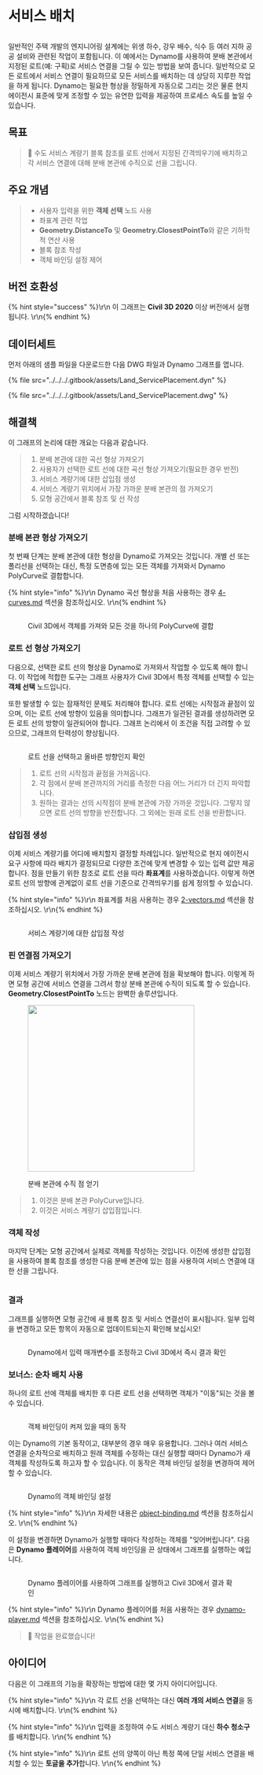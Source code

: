 # 서비스 배치

<figure><img src="../../../.gitbook/assets/Land_ServicePlacement_Dynamo (1).gif" alt=""><figcaption></figcaption></figure>

일반적인 주택 개발의 엔지니어링 설계에는 위생 하수, 강우 배수, 식수 등 여러 지하 공공 설비와 관련된 작업이 포함됩니다. 이 예에서는 Dynamo를 사용하여 분배 본관에서 지정된 로트(예: 구획)로 서비스 연결을 그릴 수 있는 방법을 보여 줍니다. 일반적으로 모든 로트에서 서비스 연결이 필요하므로 모든 서비스를 배치하는 데 상당히 지루한 작업을 하게 됩니다. Dynamo는 필요한 형상을 정밀하게 자동으로 그리는 것은 물론 현지 에이전시 표준에 맞게 조정할 수 있는 유연한 입력을 제공하여 프로세스 속도를 높일 수 있습니다.

## 목표

> :dart: 수도 서비스 계량기 블록 참조를 로트 선에서 지정된 간격띄우기에 배치하고 각 서비스 연결에 대해 분배 본관에 수직으로 선을 그립니다.

## 주요 개념

> * 사용자 입력을 위한 **객체 선택** 노드 사용
> * 좌표계 관련 작업
> * **Geometry.DistanceTo** 및 **Geometry.ClosestPointTo**와 같은 기하학적 연산 사용
> * 블록 참조 작성
> * 객체 바인딩 설정 제어

## 버전 호환성

{% hint style="success" %}\r\n 이 그래프는 **Civil 3D 2020** 이상 버전에서 실행됩니다. \r\n{% endhint %}

## 데이터세트

먼저 아래의 샘플 파일을 다운로드한 다음 DWG 파일과 Dynamo 그래프를 엽니다.

{% file src="../../../.gitbook/assets/Land_ServicePlacement.dyn" %}

{% file src="../../../.gitbook/assets/Land_ServicePlacement.dwg" %}

## 해결책

이 그래프의 논리에 대한 개요는 다음과 같습니다.

> 1. 분배 본관에 대한 곡선 형상 가져오기
> 2. 사용자가 선택한 로트 선에 대한 곡선 형상 가져오기(필요한 경우 반전)
> 3. 서비스 계량기에 대한 삽입점 생성
> 4. 서비스 계량기 위치에서 가장 가까운 분배 본관의 점 가져오기
> 5. 모형 공간에서 블록 참조 및 선 작성

그럼 시작하겠습니다!

### 분배 본관 형상 가져오기

첫 번째 단계는 분배 본관에 대한 형상을 Dynamo로 가져오는 것입니다. 개별 선 또는 폴리선을 선택하는 대신, 특정 도면층에 있는 모든 객체를 가져와서 Dynamo PolyCurve로 결합합니다.

{% hint style="info" %}\r\n Dynamo 곡선 형상을 처음 사용하는 경우 [4-curves.md](../../../5\_essential\_nodes\_and\_concepts/5-2\_geometry-for-computational-design/4-curves.md "mention") 섹션을 참조하십시오. \r\n{% endhint %}

<figure><img src="../../../.gitbook/assets/Land_ServicePlacement_DistributionMain (1).png" alt=""><figcaption><p>Civil 3D에서 객체를 가져와 모든 것을 하나의 PolyCurve에 결합</p></figcaption></figure>

### 로트 선 형상 가져오기

다음으로, 선택한 로트 선의 형상을 Dynamo로 가져와서 작업할 수 있도록 해야 합니다. 이 작업에 적합한 도구는 그래프 사용자가 Civil 3D에서 특정 객체를 선택할 수 있는 **객체 선택** 노드입니다.

또한 발생할 수 있는 잠재적인 문제도 처리해야 합니다. 로트 선에는 시작점과 끝점이 있으며, 이는 로트 선에 방향이 있음을 의미합니다. 그래프가 일관된 결과를 생성하려면 모든 로트 선의 방향이 일관되어야 합니다. 그래프 논리에서 이 조건을 직접 고려할 수 있으므로, 그래프의 탄력성이 향상됩니다. 

<figure><img src="../../../.gitbook/assets/Land_ServicePlacement_Selection (2).png" alt=""><figcaption><p>로트 선을 선택하고 올바른 방향인지 확인</p></figcaption></figure>

> 1. 로트 선의 시작점과 끝점을 가져옵니다.
> 2. 각 점에서 분배 본관까지의 거리를 측정한 다음 어느 거리가 더 긴지 파악합니다.
> 3. 원하는 결과는 선의 시작점이 분배 본관에 가장 가까운 것입니다. 그렇지 않으면 로트 선의 방향을 반전합니다. 그 외에는 원래 로트 선을 반환합니다.

### 삽입점 생성

이제 서비스 계량기를 어디에 배치할지 결정할 차례입니다. 일반적으로 현지 에이전시 요구 사항에 따라 배치가 결정되므로 다양한 조건에 맞게 변경할 수 있는 입력 값만 제공합니다. 점을 만들기 위한 참조로 로트 선을 따라 **좌표계**를 사용하겠습니다. 이렇게 하면 로트 선의 방향에 관계없이 로트 선을 기준으로 간격띄우기를 쉽게 정의할 수 있습니다.

{% hint style="info" %}\r\n 좌표계를 처음 사용하는 경우 [2-vectors.md](../../../5\_essential\_nodes\_and\_concepts/5-2\_geometry-for-computational-design/2-vectors.md "mention") 섹션을 참조하십시오. \r\n{% endhint %}

<figure><img src="../../../.gitbook/assets/Land_ServicePlacement_InsertionPoints.png" alt=""><figcaption><p>서비스 계량기에 대한 삽입점 작성</p></figcaption></figure>

### 핀 연결점 가져오기

이제 서비스 계량기 위치에서 가장 가까운 분배 본관에 점을 확보해야 합니다. 이렇게 하면 모형 공간에 서비스 연결을 그려서 항상 분배 본관에 수직이 되도록 할 수 있습니다. **Geometry.ClosestPointTo** 노드는 완벽한 솔루션입니다.

<figure><img src="../../../.gitbook/assets/Land_ServicePlacement_GetPerpendicularPoints (1).png" alt="" width="339"><figcaption><p>분배 본관에 수직 점 얻기</p></figcaption></figure>

> 1. 이것은 분배 본관 PolyCurve입니다.
> 2. 이것은 서비스 계량기 삽입점입니다.

### 객체 작성

마지막 단계는 모형 공간에서 실제로 객체를 작성하는 것입니다. 이전에 생성한 삽입점을 사용하여 블록 참조를 생성한 다음 분배 본관에 있는 점을 사용하여 서비스 연결에 대한 선을 그립니다.

<figure><img src="../../../.gitbook/assets/Land_ServicePlacement_CreateObjects.png" alt=""><figcaption></figcaption></figure>

### 결과

그래프를 실행하면 모형 공간에 새 블록 참조 및 서비스 연결선이 표시됩니다. 일부 입력을 변경하고 모든 항목이 자동으로 업데이트되는지 확인해 보십시오!

<figure><img src="../../../.gitbook/assets/Land_ServicePlacement_Dynamo (1).gif" alt=""><figcaption><p>Dynamo에서 입력 매개변수를 조정하고 Civil 3D에서 즉시 결과 확인</p></figcaption></figure>

### 보너스: 순차 배치 사용

하나의 로트 선에 객체를 배치한 후 다른 로트 선을 선택하면 객체가 "이동"되는 것을 볼 수 있습니다.

<figure><img src="../../../.gitbook/assets/Land_ServicePlacement_Binding.gif" alt=""><figcaption><p>객체 바인딩이 켜져 있을 때의 동작</p></figcaption></figure>

이는 Dynamo의 기본 동작이고, 대부분의 경우 매우 유용합니다. 그러나 여러 서비스 연결을 순차적으로 배치하고 원래 객체를 수정하는 대신 실행할 때마다 Dynamo가 새 객체를 작성하도록 하고자 할 수 있습니다. 이 동작은 객체 바인딩 설정을 변경하여 제어할 수 있습니다.

<figure><img src="../../../.gitbook/assets/Land_ServicePlacement_BindingSettings.png" alt=""><figcaption><p>Dynamo의 객체 바인딩 설정</p></figcaption></figure>

{% hint style="info" %}\r\n 자세한 내용은 [ object-binding.md](../../advanced-topics/object-binding.md "mention") 섹션을 참조하십시오. \r\n{% endhint %}

이 설정을 변경하면 Dynamo가 실행할 때마다 작성하는 객체를 "잊어버립니다". 다음은 **Dynamo 플레이어**를 사용하여 객체 바인딩을 끈 상태에서 그래프를 실행하는 예입니다.

<figure><img src="../../../.gitbook/assets/Land_ServicePlacement_Player (2).gif" alt=""><figcaption><p>Dynamo 플레이어를 사용하여 그래프를 실행하고 Civil 3D에서 결과 확인</p></figcaption></figure>

{% hint style="info" %}\r\n Dynamo 플레이어를 처음 사용하는 경우 [dynamo-player.md](../../dynamo-player.md "mention") 섹션을 참조하십시오. \r\n{% endhint %}

> :tada: 작업을 완료했습니다!

## 아이디어

다음은 이 그래프의 기능을 확장하는 방법에 대한 몇 가지 아이디어입니다.

{% hint style="info" %}\r\n 각 로트 선을 선택하는 대신 **여러 개의 서비스 연결**을 동시에 배치합니다. \r\n{% endhint %}

{% hint style="info" %}\r\n 입력을 조정하여 수도 서비스 계량기 대신 **하수 청소구**를 배치합니다. \r\n{% endhint %}

{% hint style="info" %}\r\n 로트 선의 양쪽이 아닌 특정 쪽에 단일 서비스 연결을 배치할 수 있는 **토글을 추가**합니다. \r\n{% endhint %}
